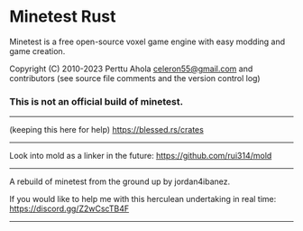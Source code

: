 # Minetest Rust
Minetest is a free open-source voxel game engine with easy modding and game creation.

Copyright (C) 2010-2023 Perttu Ahola celeron55@gmail.com and contributors (see source file comments and the version control log)

### This is not an official build of minetest.

-----

(keeping this here for help)
https://blessed.rs/crates


-----

Look into mold as a linker in the future: https://github.com/rui314/mold

-----

A rebuild of minetest from the ground up by jordan4ibanez.

If you would like to help me with this herculean undertaking in real time:
https://discord.gg/Z2wCscTB4F

-----
